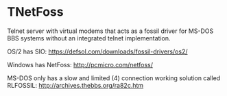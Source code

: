 # TNetFoss

Telnet server with virtual modems that acts as a fossil driver for MS-DOS BBS systems without an integrated telnet implementation.

OS/2 has SIO:
https://defsol.com/downloads/fossil-drivers/os2/

Windows has NetFoss:
http://pcmicro.com/netfoss/

MS-DOS only has a slow and limited (4) connection working solution called RLFOSSIL:
http://archives.thebbs.org/ra82c.htm
